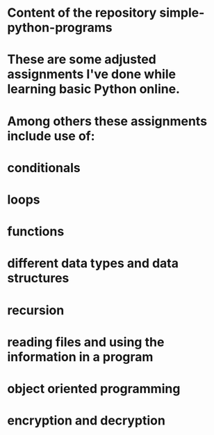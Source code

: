 # Content of the repository simple-python-programs

# These are some adjusted assignments I've done while learning basic Python online.

# Among others these assignments include use of:
# conditionals
# loops
# functions
# different data types and data structures
# recursion
# reading files and using the information in a program
# object oriented programming
# encryption and decryption

